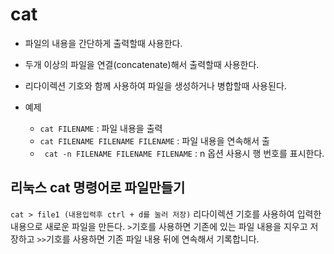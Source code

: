# cat

- 파일의 내용을 간단하게 출력할때 사용한다.
- 두개 이상의 파일을 연결(concatenate)해서 출력할때 사용한다.
- 리다이렉션 기호와 함께 사용하여 파일을 생성하거나 병합할때 사용된다.

- 예제
    - `cat FILENAME` : 파일 내용을 출력 
    - `cat FILENAME FILENAME FILENAME` : 파일 내용을 연속해서 출
    - ` cat -n FILENAME FILENAME FILENAME` : n 옵션 사용시 행 번호를 표시한다.

## 리눅스 cat 명령어로 파일만들기

`cat > file1 (내용입력후 ctrl + d를 눌러 저장)`
리다이렉션 기호를 사용하여 입력한 내용으로 새로운 파일을 만든다.
`>`기호를 사용하면 기존에 있는 파일 내용을 지우고 저장하고
`>>`기호를 사용하면 기존 파일 내용 뒤에 연속해서 기록합니다.
